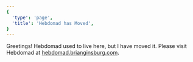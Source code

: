 ```yaml
---
{
  'type': 'page',
  'title': 'Hebdomad has Moved',
}
---
```


Greetings! Hebdomad used to live here, but I have moved it. Please visit Hebdomad at [hebdomad.brianginsburg.com](https://hebdomad.brianginsburg.com).

